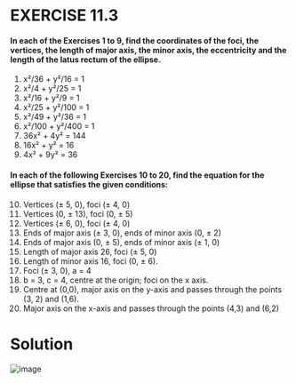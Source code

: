 # EXERCISE 11.3
#### In each of the Exercises 1 to 9, find the coordinates of the foci, the vertices, the length of major axis, the minor axis, the eccentricity and the length of the latus rectum of the ellipse.
1. x²/36 + y²/16 = 1
2. x²/4 + y²/25 = 1
3. x²/16 + y²/9 = 1
4. x²/25 + y²/100 = 1
5. x²/49 + y²/36 = 1
6. x²/100 + y²/400 = 1
7. 36x² + 4y² = 144 
8. 16x² + y² = 16 
9. 4x² + 9y² = 36

#### In each of the following Exercises 10 to 20, find the equation for the ellipse that satisfies the given conditions:

10. Vertices (± 5, 0), foci (± 4, 0)
11. Vertices (0, ± 13), foci (0, ± 5)
12. Vertices (± 6, 0), foci (± 4, 0)
13. Ends of major axis (± 3, 0), ends of minor axis (0, ± 2)
14. Ends of major axis (0, ± 5), ends of minor axis (± 1, 0)
15. Length of major axis 26, foci (± 5, 0)
16. Length of minor axis 16, foci (0, ± 6).
17. Foci (± 3, 0), a = 4
18. b = 3, c = 4, centre at the origin; foci on the x axis.
19. Centre at (0,0), major axis on the y-axis and passes through the points (3, 2) and (1,6).
20. Major axis on the x-axis and passes through the points (4,3) and (6,2)

# Solution
![image](https://user-images.githubusercontent.com/20998959/147884838-67868f01-6598-4cb2-a235-2b1e206ba32a.png)
